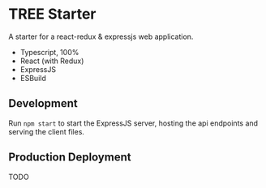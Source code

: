 # TREE Starter

A starter for a react-redux & expressjs web application.

* Typescript, 100%
* React (with Redux)
* ExpressJS
* ESBuild

## Development

Run `npm start` to start the ExpressJS server, hosting the api endpoints and serving the client files.

## Production Deployment

TODO